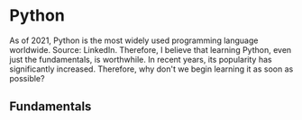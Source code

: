 # Python
As of 2021, Python is the most widely used programming language worldwide. Source: LinkedIn. Therefore, I believe that learning Python, even just the fundamentals, is worthwhile. In recent years, its popularity has significantly increased. Therefore, why don't we begin learning it as soon as possible?

## Fundamentals
